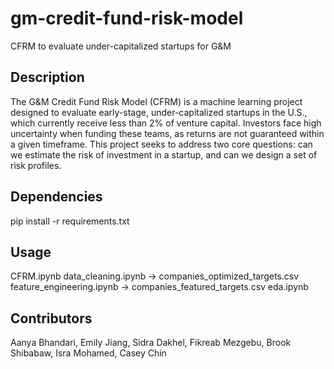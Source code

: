 # gm-credit-fund-risk-model
CFRM to evaluate under-capitalized startups for G&M

## Description
The G&M Credit Fund Risk Model (CFRM) is a machine learning project designed to evaluate early-stage, under-capitalized startups in the U.S., which currently receive less than 2% of venture capital. Investors face high uncertainty when funding these teams, as returns are not guaranteed within a given timeframe. This project seeks to address two core questions: can we estimate the risk of investment in a startup, and can we design a set of risk profiles.

## Dependencies
pip install -r requirements.txt

## Usage
CFRM.ipynb
data_cleaning.ipynb -> companies_optimized_targets.csv
feature_engineering.ipynb -> companies_featured_targets.csv
eda.ipynb

## Contributors
Aanya Bhandari, Emily Jiang, Sidra Dakhel, Fikreab Mezgebu, Brook Shibabaw, Isra Mohamed, Casey Chin
